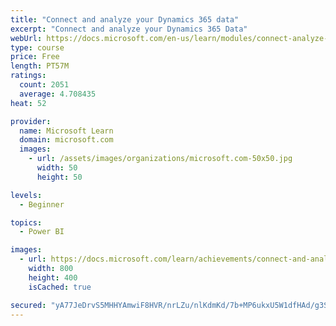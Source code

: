 ```yaml
---
title: "Connect and analyze your Dynamics 365 data​"
excerpt: "Connect and analyze your Dynamics 365 Data​"
webUrl: https://docs.microsoft.com/en-us/learn/modules/connect-analyze-dynamics-365-data/
type: course
price: Free
length: PT57M
ratings:
  count: 2051
  average: 4.708435
heat: 52

provider:
  name: Microsoft Learn
  domain: microsoft.com
  images:
    - url: /assets/images/organizations/microsoft.com-50x50.jpg
      width: 50
      height: 50

levels:
  - Beginner

topics:
  - Power BI

images:
  - url: https://docs.microsoft.com/learn/achievements/connect-and-analyze-your-microsoft-dynamics-365-data-social.png
    width: 800
    height: 400
    isCached: true

secured: "yA77JeDrvS5MHHYAmwiF8HVR/nrLZu/nlKdmKd/7b+MP6ukxU5W1dfHAd/g3Sj02W+uoOCHHo6GmSe6xaW12XTyLK+HPP9gNuJ7TJzUJQ3ppO5tnwmZiHLNVA0pk2GOYyZ7pdkzf1lbsdcgRqTquucvzF8gtzbyWdGut61N4qPR1wMYMGkAE1VzGZT9Igi87wqBQLxfwmXXAV7nULnJVzVDoaGqt0txC81BdhIHDFpCZTqd1E1qYfuiPeHv5AnVHLyyzJqZkBAsU2b1KYuPxIzyXed5A/vV9VSPVOfST0WNgZ7W9WNeRRANzhTCGpdAWVR+B0hFBY1pFGBBJEHHrFzHtpSA87ULyNCoB1m2AHdY2oqcrpBW/tCoCDo03Hp70URT5MnHfN5LL+Jj4myQEglmmXdWkOjbU0stlAdThG/o=;B09SkWVZwTukXOoZ17qzcg=="
---
```


